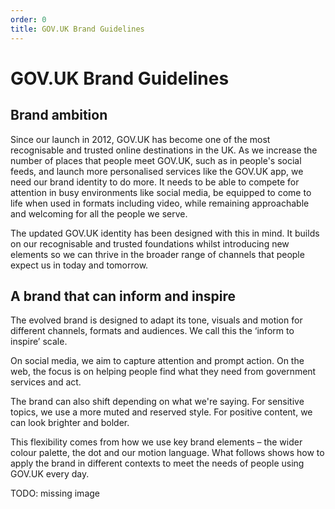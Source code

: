```yaml
---
order: 0
title: GOV.UK Brand Guidelines
---
```


# GOV.UK Brand Guidelines

## Brand ambition

Since our launch in 2012, GOV.UK has become one of the most recognisable and trusted online destinations in the UK.
As we increase the number of places that people meet GOV.UK, such as in people's social feeds, and launch more personalised services like the GOV.UK app, we need our brand identity to do more. It needs to be able to compete for attention in busy environments like social media, be equipped to come to life when used in formats including video, while remaining approachable and welcoming for all the people we serve.

The updated GOV.UK identity has been designed with this in mind. It builds on our recognisable and trusted foundations whilst introducing new elements so we can thrive in the broader range of channels that people expect us in today and tomorrow.


## A brand that can inform and inspire

The evolved brand is designed to adapt its tone, visuals and motion for different channels, formats and audiences. We call this the ‘inform to inspire’ scale.

On social media, we aim to capture attention and prompt action. On the web, the focus is on helping people find what they need from government services and act.

The brand can also shift depending on what we're saying. For sensitive topics, we use a more muted and reserved style. For positive content, we can look brighter and bolder. 

This flexibility comes from how we use key brand elements – the wider colour palette, the dot and our motion language. What follows shows how to apply the brand in different contexts to meet the needs of people using GOV.UK every day. 

TODO: missing image

